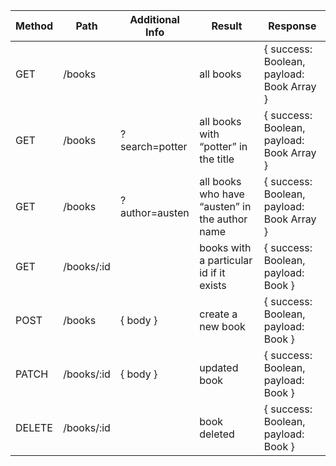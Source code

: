 | Method | Path       | Additional Info | Result                                         | Response                                  |
| ------ | ---------- | --------------- | ---------------------------------------------- | ----------------------------------------- |
| GET    | /books     |                 | all books                                      | { success: Boolean, payload: Book Array } |
| GET    | /books     | ?search=potter  | all books with “potter” in the title           | { success: Boolean, payload: Book Array } |
| GET    | /books     | ?author=austen  | all books who have “austen” in the author name | { success: Boolean, payload: Book Array } |
| GET    | /books/:id |                 | books with a particular id if it exists        | { success: Boolean, payload: Book }       |
| POST   | /books     | { body }        | create a new book                              | { success: Boolean, payload: Book }       |
| PATCH  | /books/:id | { body }        | updated book                                   | { success: Boolean, payload: Book }       |
| DELETE | /books/:id |                 | book deleted                                   | { success: Boolean, payload: Book }       |
